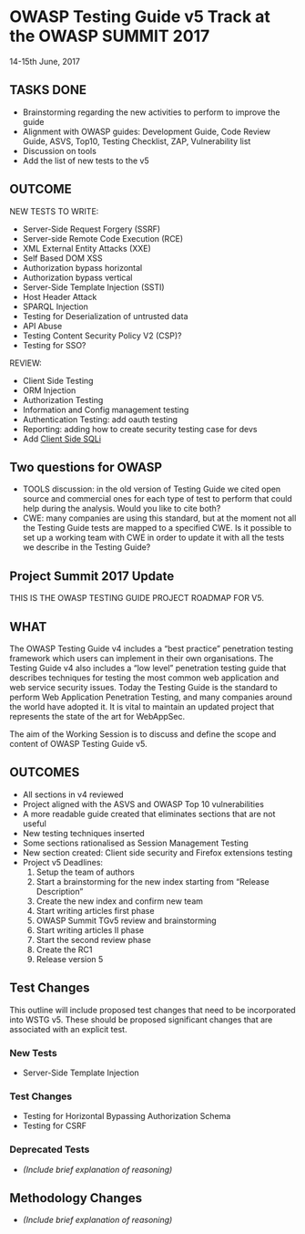 # OWASP Testing Guide v5 Track at the OWASP SUMMIT 2017

14-15th June, 2017

## TASKS DONE

- Brainstorming regarding the new activities to perform to improve the guide
- Alignment with OWASP guides: Development Guide, Code Review Guide, ASVS, Top10, Testing Checklist, ZAP, Vulnerability list
- Discussion on tools
- Add the list of new tests to the v5

## OUTCOME

NEW TESTS TO WRITE:

- Server-Side Request Forgery (SSRF)
- Server-side Remote Code Execution (RCE)
- XML External Entity Attacks (XXE)
- Self Based DOM XSS
- Authorization bypass horizontal
- Authorization bypass vertical
- Server-Side Template Injection (SSTI)
- Host Header Attack
- SPARQL Injection
- Testing for Deserialization of untrusted data
- API Abuse
- Testing Content Security Policy V2 (CSP)?
- Testing for SSO?

REVIEW:

- Client Side Testing
- ORM Injection
- Authorization Testing
- Information and Config management testing
- Authentication Testing: add oauth testing
- Reporting: adding how to create security testing case for devs
- Add [Client Side SQLi](https://www.owasp.org/index.php/Test_Local_Storage_(WSTG-CLIENT-012))

## Two questions for OWASP

- TOOLS discussion: in the old version of Testing Guide we cited open source and commercial ones for each type of test to perform that could help during the analysis. Would you like to cite both?
- CWE: many companies are using this standard, but at the moment not all the Testing Guide tests are mapped to a specified CWE. Is it possible to set up a working team with CWE in order to update it with all the tests we describe in the Testing Guide?

## Project Summit 2017 Update

THIS IS THE OWASP TESTING GUIDE PROJECT ROADMAP FOR V5.

## WHAT

The OWASP Testing Guide v4 includes a “best practice” penetration testing framework which users can implement in their own organisations. The Testing Guide v4 also includes a “low level” penetration testing guide that describes techniques for testing the most common web application and web service security issues. Today the Testing Guide is the standard to perform Web Application Penetration Testing, and many companies around the world have adopted it. It is vital to maintain an updated project that represents the state of the art for WebAppSec.

The aim of the Working Session is to discuss and define the scope and content of OWASP Testing Guide v5.

## OUTCOMES

- All sections in v4 reviewed
- Project aligned with the ASVS and OWASP Top 10 vulnerabilities
- A more readable guide created that eliminates sections that are not useful
- New testing techniques inserted
- Some sections rationalised as Session Management Testing
- New section created: Client side security and Firefox extensions testing
- Project v5 Deadlines:
    1. Setup the team of authors
    2. Start a brainstorming for the new index starting from “Release Description”
    3. Create the new index and confirm new team
    4. Start writing articles first phase
    5. OWASP Summit TGv5 review and brainstorming
    6. Start writing articles II phase
    7. Start the second review phase
    8. Create the RC1
    9. Release version 5

## Test Changes

This outline will include proposed test changes that need to be incorporated into WSTG v5. These should be proposed significant changes that are associated with an explicit test.

### New Tests

- Server-Side Template Injection

### Test Changes

- Testing for Horizontal Bypassing Authorization Schema
- Testing for CSRF

### Deprecated Tests

- *(Include brief explanation of reasoning)*

## Methodology Changes

- *(Include brief explanation of reasoning)*
